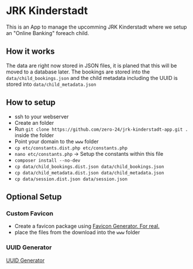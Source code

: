 # JRK Kinderstadt

This is an App to manage the upcomming JRK Kinderstadt where we setup an "Online Banking" foreach child.

## How it works

The data are right now stored in JSON files, it is planed that this will be moved to a database later.
The bookings are stored into the `data/child_bookings.json` and the child metadata including the UUID is stored into `data/child_metadata.json`

## How to setup

- ssh to your webserver
- Create an folder
- Run `git clone https://github.com/zero-24/jrk-kinderstadt-app.git .` inside the folder
- Point your domain to the `www` folder
- `cp etc/constants.dist.php etc/constants.php`
- `nano etc/constants.php` -> Setup the constants within this file
- `composer install --no-dev`
- `cp data/child_bookings.dist.json data/child_bookings.json`
- `cp data/child_metadata.dist.json data/child_metadata.json`
- `cp data/session.dist.json data/session.json`

## Optional Setup
### Custom Favicon

- Create a favicon package using [Favicon Generator. For real.](https://realfavicongenerator.net/)
- place the files from the download into the `www` folder

### UUID Generator

[UUID Generator](https://www.uuidgenerator.net/)
